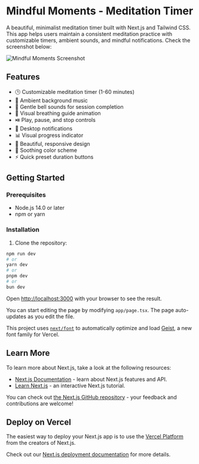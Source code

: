 # Mindful Moments - Meditation Timer

A beautiful, minimalist meditation timer built with Next.js and Tailwind CSS. This app helps users maintain a consistent meditation practice with customizable timers, ambient sounds, and mindful notifications.
Check the screenshot below:

![Mindful Moments Screenshot](public/web-app-screenshot.png)
## Features

- 🕒 Customizable meditation timer (1-60 minutes)
- 🎵 Ambient background music
- 🔔 Gentle bell sounds for session completion
- 💨 Visual breathing guide animation
- ⏯️ Play, pause, and stop controls
- 📱 Desktop notifications
- 📊 Visual progress indicator
- 🎨 Beautiful, responsive design
- 🌙 Soothing color scheme
- ⚡ Quick preset duration buttons

## Getting Started

### Prerequisites

- Node.js 14.0 or later
- npm or yarn

### Installation

1. Clone the repository:

```bash
npm run dev
# or
yarn dev
# or
pnpm dev
# or
bun dev
```

Open [http://localhost:3000](http://localhost:3000) with your browser to see the result.

You can start editing the page by modifying `app/page.tsx`. The page auto-updates as you edit the file.

This project uses [`next/font`](https://nextjs.org/docs/app/building-your-application/optimizing/fonts) to automatically optimize and load [Geist](https://vercel.com/font), a new font family for Vercel.

## Learn More

To learn more about Next.js, take a look at the following resources:

- [Next.js Documentation](https://nextjs.org/docs) - learn about Next.js features and API.
- [Learn Next.js](https://nextjs.org/learn) - an interactive Next.js tutorial.

You can check out [the Next.js GitHub repository](https://github.com/vercel/next.js) - your feedback and contributions are welcome!

## Deploy on Vercel

The easiest way to deploy your Next.js app is to use the [Vercel Platform](https://vercel.com/new?utm_medium=default-template&filter=next.js&utm_source=create-next-app&utm_campaign=create-next-app-readme) from the creators of Next.js.

Check out our [Next.js deployment documentation](https://nextjs.org/docs/app/building-your-application/deploying) for more details.
